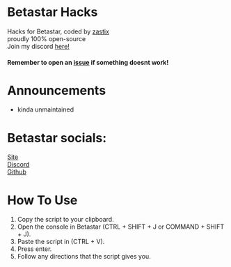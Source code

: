 # Betastar Hacks
Hacks for Betastar, coded by [zastix](https://github.com/notzastix)<br>
proudly 100% open-source<br> <!-- this might change -->
Join my discord [here!](https://discord.gg/xxBtqPHSjW)
#### Remember to open an [issue](https://github.com/notzastix/blacket-hacks/issues/new) if something doesnt work!
# Announcements
- kinda unmaintained
# Betastar socials:
[Site](https://betastar.org)<br>
[Discord](https://discord.gg/FyMnjuyK88)<br>
[Github](https://github.com/XOTlC)
# How To Use
1. Copy the script to your clipboard.<br>
2. Open the console in Betastar (CTRL + SHIFT + J or COMMAND + SHIFT + J).<br>
3. Paste the script in (CTRL + V).<br>
4. Press enter.<br>
5. Follow any directions that the script gives you.
